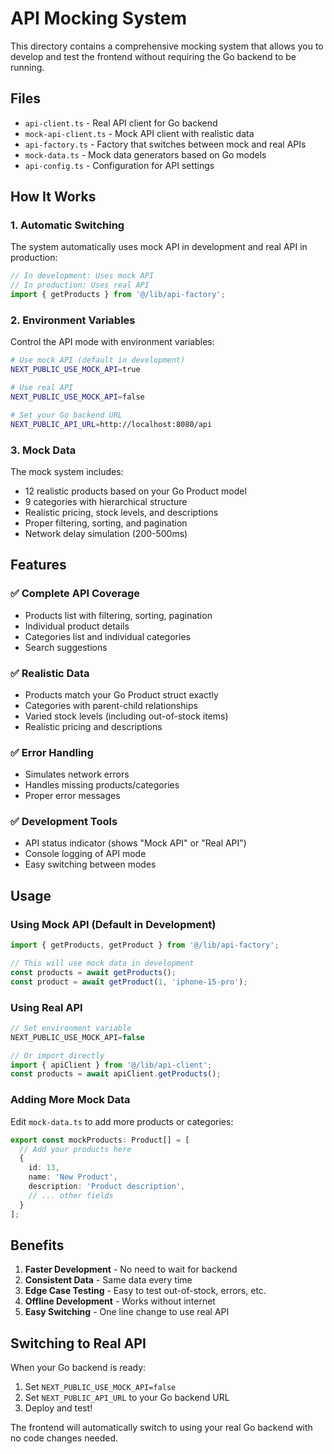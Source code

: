 # API Mocking System

This directory contains a comprehensive mocking system that allows you to develop and test the frontend without requiring the Go backend to be running.

## Files

- `api-client.ts` - Real API client for Go backend
- `mock-api-client.ts` - Mock API client with realistic data
- `api-factory.ts` - Factory that switches between mock and real APIs
- `mock-data.ts` - Mock data generators based on Go models
- `api-config.ts` - Configuration for API settings

## How It Works

### 1. Automatic Switching
The system automatically uses mock API in development and real API in production:

```typescript
// In development: Uses mock API
// In production: Uses real API
import { getProducts } from '@/lib/api-factory';
```

### 2. Environment Variables
Control the API mode with environment variables:

```bash
# Use mock API (default in development)
NEXT_PUBLIC_USE_MOCK_API=true

# Use real API
NEXT_PUBLIC_USE_MOCK_API=false

# Set your Go backend URL
NEXT_PUBLIC_API_URL=http://localhost:8080/api
```

### 3. Mock Data
The mock system includes:
- 12 realistic products based on your Go Product model
- 9 categories with hierarchical structure
- Realistic pricing, stock levels, and descriptions
- Proper filtering, sorting, and pagination
- Network delay simulation (200-500ms)

## Features

### ✅ Complete API Coverage
- Products list with filtering, sorting, pagination
- Individual product details
- Categories list and individual categories
- Search suggestions

### ✅ Realistic Data
- Products match your Go Product struct exactly
- Categories with parent-child relationships
- Varied stock levels (including out-of-stock items)
- Realistic pricing and descriptions

### ✅ Error Handling
- Simulates network errors
- Handles missing products/categories
- Proper error messages

### ✅ Development Tools
- API status indicator (shows "Mock API" or "Real API")
- Console logging of API mode
- Easy switching between modes

## Usage

### Using Mock API (Default in Development)
```typescript
import { getProducts, getProduct } from '@/lib/api-factory';

// This will use mock data in development
const products = await getProducts();
const product = await getProduct(1, 'iphone-15-pro');
```

### Using Real API
```typescript
// Set environment variable
NEXT_PUBLIC_USE_MOCK_API=false

// Or import directly
import { apiClient } from '@/lib/api-client';
const products = await apiClient.getProducts();
```

### Adding More Mock Data
Edit `mock-data.ts` to add more products or categories:

```typescript
export const mockProducts: Product[] = [
  // Add your products here
  {
    id: 13,
    name: 'New Product',
    description: 'Product description',
    // ... other fields
  }
];
```

## Benefits

1. **Faster Development** - No need to wait for backend
2. **Consistent Data** - Same data every time
3. **Edge Case Testing** - Easy to test out-of-stock, errors, etc.
4. **Offline Development** - Works without internet
5. **Easy Switching** - One line change to use real API

## Switching to Real API

When your Go backend is ready:

1. Set `NEXT_PUBLIC_USE_MOCK_API=false`
2. Set `NEXT_PUBLIC_API_URL` to your Go backend URL
3. Deploy and test!

The frontend will automatically switch to using your real Go backend with no code changes needed.
